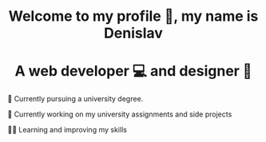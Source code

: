 <h1 align="center">Welcome to my profile 👋, my name is Denislav</h1>
<h1 align="center">A web developer 💻 and designer 🎨</h1>
<p align="left">🌱 Currently pursuing a university degree.</p>
<p align="left">🔭 Currently working on my university assignments and side projects</p>
<p align="left">👨‍💻 Learning and improving my skills </p>

